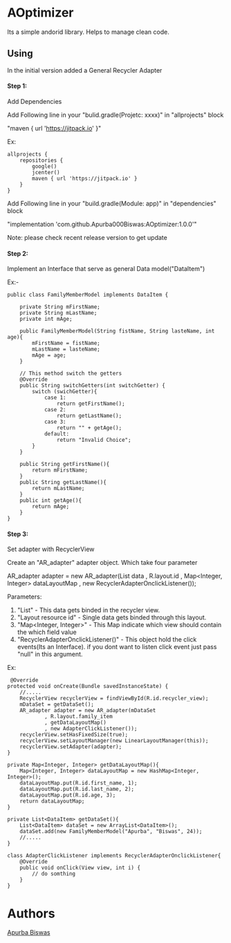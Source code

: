 # AOptimizer

Its a simple andorid library. Helps to manage clean code.

## Using

In the initial version added a General Recycler Adapter

#### Step 1:
Add Dependencies

Add Following line in your "bulid.gradle(Projetc: xxxx)" in "allprojects" block

"maven { url 'https://jitpack.io' }"

Ex:

	allprojects {
    	repositories {
        	google()
        	jcenter()
        	maven { url 'https://jitpack.io' }
    	}
	}

Add Following line in your "build.gradle(Module: app)" in "dependencies" block

"implementation 'com.github.Apurba000Biswas:AOptimizer:1.0.0'"

Note: please check recent release version to get update

#### Step 2:
Implement an Interface that serve as general Data model("DataItem")

Ex:-


	public class FamilyMemberModel implements DataItem {

		private String mFirstName;
		private String mLastName;
		private int mAge;

		public FamilyMemberModel(String fistName, String lasteName, int age){
			mFirstName = fistName;
			mLastName = lasteName;
			mAge = age;
		}

		// This method switch the getters
		@Override
    	public String switchGetters(int switchGetter) {
        	switch (swichGetter){
            	case 1:
                	return getFirstName();
            	case 2:
                	return getLastName();
            	case 3:
                	return "" + getAge();
            	default:
                	return "Invalid Choice";
        	}
    	}

    	public String getFirstName(){
        	return mFirstName;
    	}
    	public String getLastName(){
        	return mLastName;
    	}
    	public int getAge(){
        	return mAge;
    	}
	}

#### Step 3:
Set adapter with RecyclerView

Create an "AR_adapter" adapter object. Which take four parameter

AR_adapter adapter = new AR_adapter(List<DataItem> data
                , R.layout.id
                , Map<Integer, Integer> dataLayoutMap
                , new RecyclerAdapterOnclickListener());

Parameters:
1. "List<DataItem>" - This data gets binded in the recycler view.
2. "Layout resource id" - Single data gets binded through this layout.
3. "Map<Integer, Integer>" - This Map indicate which view should contain the which field value
4. "RecyclerAdapterOnclickListener()" - This object hold the click events(Its an Interface).
	if you dont want to listen click event just pass "null" in this argument.

Ex:
	
	 @Override
    protected void onCreate(Bundle savedInstanceState) {
    	//.....
    	RecyclerView recyclerView = findViewById(R.id.recycler_view);
    	mDataSet = getDataSet();
    	AR_adapter adapter = new AR_adapter(mDataSet
                , R.layout.family_item
                , getDataLayoutMap()
                , new AdapterClickListener());
    	recyclerView.setHasFixedSize(true);
    	recyclerView.setLayoutManager(new LinearLayoutManager(this));
    	recyclerView.setAdapter(adapter);
	}

	private Map<Integer, Integer> getDataLayoutMap(){
        Map<Integer, Integer> dataLayoutMap = new HashMap<Integer, Integer>();
        dataLayoutMap.put(R.id.first_name, 1);
        dataLayoutMap.put(R.id.last_name, 2);
        dataLayoutMap.put(R.id.age, 3);
        return dataLayoutMap;
    }

    private List<DataItem> getDataSet(){
        List<DataItem> dataSet = new ArrayList<DataItem>();
        dataSet.add(new FamilyMemberModel("Apurba", "Biswas", 24));
        //.....
    }

    class AdapterClickListener implements RecyclerAdapterOnclickListener{
        @Override
        public void onClick(View view, int i) {
            // do somthing
        }
    }

# Authors

[Apurba Biswas](https://github.com/Apurba000Biswas)

